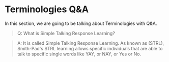 # Terminologies Q&A
In this section, we are going to be talking about Terminologies with Q&A.

> Q: What is Simple Talking Response Learning? 


> A: It is called Simple Talking Response Learning. As known as (STRL), Smith-Pad's 
> STRL learning allows specific individuals that are able to talk to specific single
> words like YAY, or NAY, or Yes or No. 